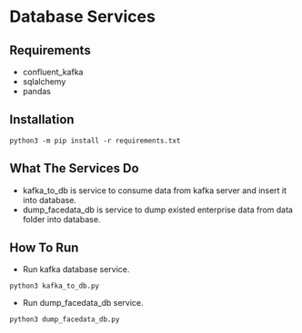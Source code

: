 # **Database Services**

## **Requirements**
- confluent_kafka
- sqlalchemy
- pandas
## **Installation**
```
python3 -m pip install -r requirements.txt
```
## **What The Services Do**
- kafka_to_db is service to consume data from kafka server and insert it into database.
- dump_facedata_db is service to dump existed enterprise data from data folder into database.
## **How To Run**
- Run kafka database service.
```
python3 kafka_to_db.py
```
- Run dump_facedata_db service.
```
python3 dump_facedata_db.py
```


